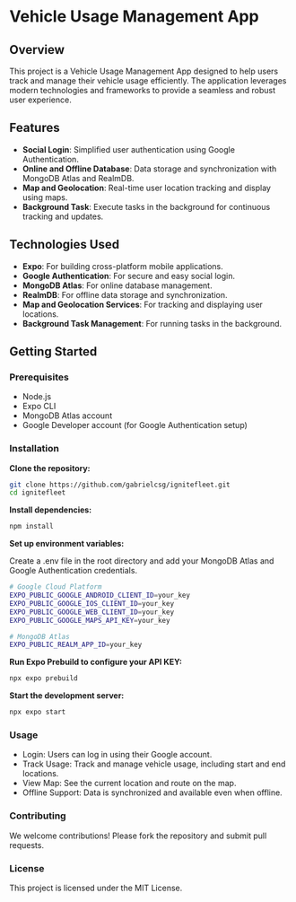 # Vehicle Usage Management App

## Overview

This project is a Vehicle Usage Management App designed to help users track and manage their vehicle usage efficiently. The application leverages modern technologies and frameworks to provide a seamless and robust user experience.

## Features

- **Social Login**: Simplified user authentication using Google Authentication.
- **Online and Offline Database**: Data storage and synchronization with MongoDB Atlas and RealmDB.
- **Map and Geolocation**: Real-time user location tracking and display using maps.
- **Background Task**: Execute tasks in the background for continuous tracking and updates.

## Technologies Used

- **Expo**: For building cross-platform mobile applications.
- **Google Authentication**: For secure and easy social login.
- **MongoDB Atlas**: For online database management.
- **RealmDB**: For offline data storage and synchronization.
- **Map and Geolocation Services**: For tracking and displaying user locations.
- **Background Task Management**: For running tasks in the background.

## Getting Started

### Prerequisites

- Node.js
- Expo CLI
- MongoDB Atlas account
- Google Developer account (for Google Authentication setup)

### Installation

**Clone the repository:**
```bash
git clone https://github.com/gabrielcsg/ignitefleet.git
cd ignitefleet
```

**Install dependencies:**
```bash
npm install
```

**Set up environment variables:**

Create a .env file in the root directory and add your MongoDB Atlas and Google Authentication credentials.
```bash
# Google Cloud Platform
EXPO_PUBLIC_GOOGLE_ANDROID_CLIENT_ID=your_key
EXPO_PUBLIC_GOOGLE_IOS_CLIENT_ID=your_key
EXPO_PUBLIC_GOOGLE_WEB_CLIENT_ID=your_key
EXPO_PUBLIC_GOOGLE_MAPS_API_KEY=your_key

# MongoDB Atlas
EXPO_PUBLIC_REALM_APP_ID=your_key
```

**Run Expo Prebuild to configure your API KEY:**
```bash
npx expo prebuild
```

**Start the development server:**
```bash
npx expo start
```

### Usage
- Login: Users can log in using their Google account.
- Track Usage: Track and manage vehicle usage, including start and end locations.
- View Map: See the current location and route on the map.
- Offline Support: Data is synchronized and available even when offline.

### Contributing
We welcome contributions! Please fork the repository and submit pull requests.

### License
This project is licensed under the MIT License.